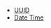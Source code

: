 - [UUID](https://github.com/MarsXan/Nestjs_Personal_Document/blob/main/common/UUID.md)
- [Date Time](https://github.com/MarsXan/Backend_With_Nestjs_Roadmap/blob/main/common/DateTime.md)
